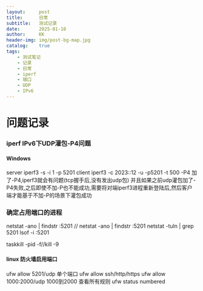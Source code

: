 ```yaml
---
layout:     post
title:      日常
subtitle:   测试记录
date:       2025-01-10
author:     KK
header-img: img/post-bg-map.jpg
catalog: 	true
tags:
    - 测试笔记
    - 记录
    - 日常
    - iperf
    - 端口
    - UDP
    - IPv6
---
```

# 问题记录
### iperf  IPv6下UDP灌包-P4问题
#### Windows
server    iperf3 -s -i 1 -p 5201
client    iperf3 -c 2023::12 -u -p5201 -t 500 -P4
加了-P4,iperf3就会有问题(tcp握手后,没有发出udp包)
并且如果之前udp灌包加了-P4失败,之后即使不加-P也不能成功,需要将对端iperf3进程重新登陆后,然后客户端才能基于不加-P的场景下灌包成功

### 确定占用端口的进程
netstat -ano | findstr :5201    // netstat -ano | findstr :5201
netstat -tuln | grep 5201
lsof -i :5201

taskkill -pid -f//kill -9
#### linux 防火墙启用端口
ufw allow 5201/udp 单个端口
ufw allow ssh/http/https
ufw allow 1000:2000/udp 1000到2000
查看所有规则
ufw status numbered
